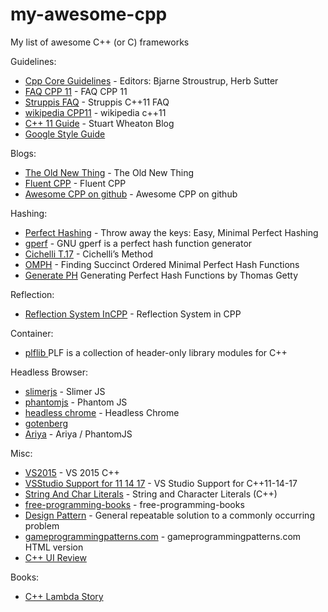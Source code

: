 # my-awesome-cpp
My list of awesome C++ (or C) frameworks

Guidelines:
* [Cpp Core Guidelines](https://isocpp.github.io/CppCoreGuidelines/CppCoreGuidelines) - Editors: Bjarne Stroustrup, Herb Sutter
* [FAQ CPP 11](https://isocpp.org/wiki/faq/cpp11)  - FAQ CPP 11
* [Struppis FAQ](http://www.stroustrup.com/C++11FAQ.html) - Struppis C++11 FAQ
* [wikipedia CPP11](https://en.wikipedia.org/wiki/C%2B%2B11)  - wikipedia c++11
* [C++ 11 Guide](https://stuartwheaton.com/blog/2020-06-14-c++11-guide/) - Stuart Wheaton Blog
* [Google Style Guide](https://google.github.io/styleguide/cppguide.html)

Blogs:
* [The Old New Thing](https://devblogs.microsoft.com/oldnewthing/) - The Old New Thing
* [Fluent CPP](https://www.fluentcpp.com/posts/) - Fluent CPP
* [Awesome CPP on github](https://github.com/fffaraz/awesome-cpp) - Awesome CPP on github

Hashing:
* [Perfect Hashing](http://stevehanov.ca/blog/?id=119) - Throw away the keys: Easy, Minimal Perfect Hashing
* [gperf](https://www.gnu.org/software/gperf/) - GNU gperf is a perfect hash function generator
* [Cichelli T.17](http://courses.cs.vt.edu/~cs3114/Fall09/wmcquain/Notes/T17.PerfectHashFunctions.pdf) - Cichelli’s Method
* [OMPH](https://www.ics.uci.edu/~dan/pubs/omphf.pdf) - Finding Succinct Ordered Minimal Perfect Hash Functions
* [Generate PH](https://www.drdobbs.com/architecture-and-design/generating-perfect-hash-functions/184404506) Generating Perfect Hash Functions by Thomas Getty

Reflection:
* [Reflection System InCPP](https://preshing.com/20180116/a-primitive-reflection-system-in-cpp-part-1/) - Reflection System in CPP

 Container:
 * [plflib ](https://plflib.org/) PLF is a collection of header-only library modules for C++
 
Headless Browser:
* [slimerjs](https://slimerjs.org/) - Slimer JS
* [phantomjs](https://phantomjs.org/) - Phantom JS
* [headless chrome](https://developers.google.com/web/updates/2017/04/headless-chrome) - Headless Chrome
* [gotenberg](https://thecodingmachine.github.io/gotenberg/)
* [Ariya](https://ariya.io/posts)  - Ariya / PhantomJS 

Misc:
* [VS2015](https://blogs.msdn.microsoft.com/vcblog/2015/07/24/setup-changes-in-visual-studio-2015-affecting-c-developers/) - VS 2015 C++
* [VSStudio Support for 11 14 17](https://msdn.microsoft.com/en-us/library/hh567368.aspx)  - VS Studio Support for C++11-14-17
* [String And Char Literals](https://msdn.microsoft.com/en-us/library/69ze775t.aspx)  - String and Character Literals (C++)
* [free-programming-books](https://github.com/EbookFoundation/free-programming-books/blob/master/free-programming-books.md#c-1) - free-programming-books
* [Design Pattern](https://sourcemaking.com/design_patterns) - General repeatable solution to a commonly occurring problem 
* [gameprogrammingpatterns.com](http://gameprogrammingpatterns.com/contents.html) - gameprogrammingpatterns.com HTML version
* [C++ UI Review](https://philippegroarke.com/posts/2018/c++_ui_solutions/)

Books:
* [C++ Lambda Story](https://leanpub.com/cpplambda)

